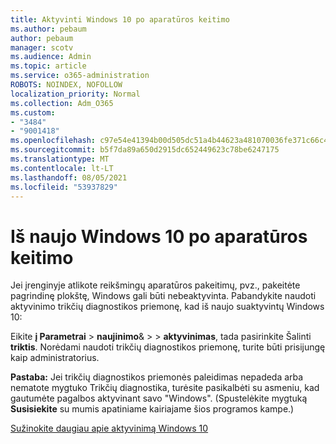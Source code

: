 ```yaml
---
title: Aktyvinti Windows 10 po aparatūros keitimo
ms.author: pebaum
author: pebaum
manager: scotv
ms.audience: Admin
ms.topic: article
ms.service: o365-administration
ROBOTS: NOINDEX, NOFOLLOW
localization_priority: Normal
ms.collection: Adm_O365
ms.custom:
- "3484"
- "9001418"
ms.openlocfilehash: c97e54e41394b00d505dc51a4b44623a481070036fe371c66c4bba5afd362663
ms.sourcegitcommit: b5f7da89a650d2915dc652449623c78be6247175
ms.translationtype: MT
ms.contentlocale: lt-LT
ms.lasthandoff: 08/05/2021
ms.locfileid: "53937829"
---
```

# <a name="reactivating-windows-10-after-a-hardware-change"></a>Iš naujo Windows 10 po aparatūros keitimo

Jei įrenginyje atlikote reikšmingų aparatūros pakeitimų, pvz., pakeitėte pagrindinę plokštę, Windows gali būti nebeaktyvinta. Pabandykite naudoti aktyvinimo trikčių diagnostikos priemonę, kad iš naujo suaktyvintų Windows 10:

Eikite **į Parametrai**  >  **naujinimo**&  >    >  **aktyvinimas**, tada pasirinkite Šalinti **triktis**. Norėdami naudoti trikčių diagnostikos priemonę, turite būti prisijungę kaip administratorius.

**Pastaba:** Jei trikčių diagnostikos priemonės paleidimas nepadeda arba  nematote mygtuko Trikčių diagnostika, turėsite pasikalbėti su asmeniu, kad gautumėte pagalbos aktyvinant savo "Windows". (Spustelėkite mygtuką **Susisiekite** su mumis apatiniame kairiajame šios programos kampe.)

[Sužinokite daugiau apie aktyvinimą Windows 10](https://support.microsoft.com/help/12440/windows-10-activate)

